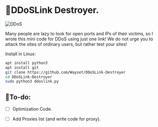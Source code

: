 # 🧨DDoSLink Destroyer.

![DDoS](https://github.com/Wayset/DDoSLink-Destroyer/blob/main/ddoslink.png?raw=true)

 Many people are lazy to look for open ports and IPs of their victims, so I wrote this mini code for DDoS using just one link!
 We do not urge you to attack the sites of ordinary users, but rather test your sites!

Install in Linux:
```bash
apt install python3
apt install git
git clone https://github.com/Wayset/DDoSLink-Destroyer
cd DDoSLink-Destroyer
sudo python3 ddoslink.py
```

## 🔩To-do:
- [ ] Optimization Code.
- [ ] Add Proxies list (and write code for proxy).

           
